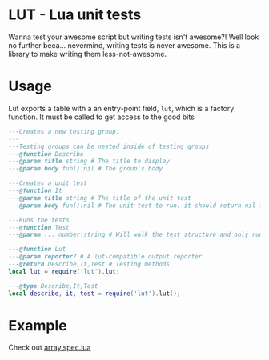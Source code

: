 # LUT - Lua unit tests
Wanna test your awesome script but writing tests isn't awesome?! Well look no further beca... nevermind, writing tests is never awesome. This is a library to make writing them less-not-awesome.


# Usage
Lut exports a table with a an entry-point field, `lut`, which is a factory function. It must be called to get access to the good bits
```lua
---Creates a new testing group.
---
---Testing groups can be nested inside of testing groups
---@function Describe
---@param title string # The title to display
---@param body fun():nil # The group's body

---Creates a unit test
---@function It
---@param title string # The title of the unit test
---@param body fun():nil # The unit test to run. it should return nil for success, or raise an error for failures

---Runs the tests
---@function Test
---@param ... number|string # Will walk the test structure and only run the specified test-group/unit-test

---@function Lut
---@param reporter? # A lut-compatible output reporter
---@return Describe,It,Test # Testing methods
local lut = require('lut').lut;

---@type Describe,It,Test
local describe, it, test = require('lut').lut();
```

# Example
Check out [array.spec.lua](../array/array.spec.lua)


